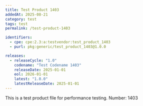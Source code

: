 ```yaml
---
title: Test Product 1403
addedAt: 2025-08-21
category: test
tags: test
permalink: /test-product-1403

identifiers:
  - cpe: cpe:2.3:a:testvendor:test_product_1403
  - purl: pkg:generic/test_product_1403@1.0.0

releases:
  - releaseCycle: "1.0"
    codename: "Test Codename 1403"
    releaseDate: 2025-01-01
    eol: 2026-01-01
    latest: "1.0.0"
    latestReleaseDate: 2025-01-01
---
```


This is a test product file for performance testing. Number: 1403
